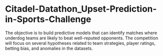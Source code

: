 # Citadel-Datathon_Upset-Prediction-in-Sports-Challenge
The objective is to build predictive models that can identify matches where underdog teams are likely to beat well-reputed opponents. The competition will focus on several hypotheses related to team strategies, player ratings, betting bias, and anomalies in the datasets.
